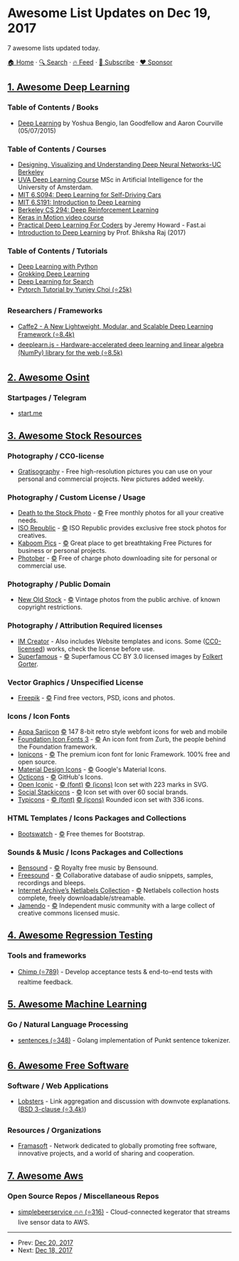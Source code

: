 # Awesome List Updates on Dec 19, 2017

7 awesome lists updated today.

[🏠 Home](/README.md) · [🔍 Search](https://www.trackawesomelist.com/search/) · [🔥 Feed](https://www.trackawesomelist.com/rss.xml) · [📮 Subscribe](https://trackawesomelist.us17.list-manage.com/subscribe?u=d2f0117aa829c83a63ec63c2f&id=36a103854c) · [❤️  Sponsor](https://github.com/sponsors/theowenyoung)



## [1. Awesome Deep Learning](/content/ChristosChristofidis/awesome-deep-learning/README.md)

### Table of Contents / Books

*   [Deep Learning](http://www.deeplearningbook.org/) by Yoshua Bengio, Ian Goodfellow and Aaron Courville  (05/07/2015)

### Table of Contents / Courses

*   [Designing, Visualizing and Understanding Deep Neural Networks-UC Berkeley](https://www.youtube.com/playlist?list=PLkFD6_40KJIxopmdJF_CLNqG3QuDFHQUm)
*   [UVA Deep Learning Course](http://uvadlc.github.io) MSc in Artificial Intelligence for the University of Amsterdam.
*   [MIT 6.S094: Deep Learning for Self-Driving Cars](http://selfdrivingcars.mit.edu/)
*   [MIT 6.S191: Introduction to Deep Learning](http://introtodeeplearning.com/)
*   [Berkeley CS 294: Deep Reinforcement Learning](http://rll.berkeley.edu/deeprlcourse/)
*   [Keras in Motion video course](https://www.manning.com/livevideo/keras-in-motion)
*   [Practical Deep Learning For Coders](http://course.fast.ai/) by Jeremy Howard - Fast.ai
*   [Introduction to Deep Learning](http://deeplearning.cs.cmu.edu/) by Prof. Bhiksha Raj (2017)

### Table of Contents / Tutorials

*   [Deep Learning with Python](https://www.manning.com/books/deep-learning-with-python)
*   [Grokking Deep Learning](https://www.manning.com/books/grokking-deep-learning)
*   [Deep Learning for Search](https://www.manning.com/books/deep-learning-for-search)
*   [Pytorch Tutorial by Yunjey Choi (⭐25k)](https://github.com/yunjey/pytorch-tutorial)

### Researchers / Frameworks

*   [Caffe2 - A New Lightweight, Modular, and Scalable Deep Learning Framework (⭐8.4k)](https://github.com/caffe2/caffe2)
*   [deeplearn.js - Hardware-accelerated deep learning and linear algebra (NumPy) library for the web (⭐8.5k)](https://github.com/PAIR-code/deeplearnjs)

## [2. Awesome Osint](/content/jivoi/awesome-osint/README.md)

### Startpages / Telegram

*   [start.me](https://www.start.me)

## [3. Awesome Stock Resources](/content/neutraltone/awesome-stock-resources/README.md)

### Photography / CC0-license

*   [Gratisography](https://gratisography.com/) - Free high-resolution pictures you can use on your personal and commercial projects. New pictures added weekly.

### Photography / Custom License / Usage

*   [Death to the Stock Photo](http://join.deathtothestockphoto.com/) - [:copyright:](http://www.mediafire.com/file/2ifplcw682487nz/Death+to+the+Stock+Photo+-+Photograph+End+User+License+%281-2014%29+%281%29.pdf) Free monthly photos for all your creative needs.
*   [ISO Republic](https://isorepublic.com/) - [:copyright:](https://isorepublic.com/terms/) ISO Republic provides exclusive free stock photos for creatives.
*   [Kaboom Pics](https://kaboompics.com/) - [:copyright:](https://kaboompics.com/page/license-and-faq) Great place to get breathtaking Free Pictures for business or personal projects.
*   [Photober](https://www.photober.com/) - [:copyright:](https://www.photober.com/terms/) Free of charge photo downloading site for personal or commercial use.

### Photography / Public Domain

*   [New Old Stock](https://nos.twnsnd.co/) - [:copyright:](https://nos.twnsnd.co/rights-and-usage) Vintage photos from the public archive. of known copyright restrictions.

### Photography / Attribution Required licenses

*   [IM Creator](http://imcreator.com/free) - Also includes Website templates and icons. Some ([CC0-licensed](https://creativecommons.org/publicdomain/zero/1.0/)) works, check the license before use.
*   [Superfamous](https://superfamous.com/Images) - [:copyright:](https://creativecommons.org/licenses/by/3.0/) Superfamous CC BY 3.0 licensed images by [Folkert Gorter](https://twitter.com/folkertgorter).

### Vector Graphics / Unspecified License

*   [Freepik](https://www.freepik.com/) - [:copyright:](https://www.freepik.com/terms_of_use) Find free vectors, PSD, icons and photos.

### Icons / Icon Fonts

*   [Appa Sariicon](http://code.sariina.com/appa-sariicon/) [:copyright:](http://scripts.sil.org/cms/scripts/page.php?site_id=nrsi\&id=OFL&_sc=1) 147 8-bit retro style webfont icons for web and mobile
*   [Foundation Icon Fonts 3](https://zurb.com/playground/foundation-icon-fonts-3) - [:copyright:](https://choosealicense.com/licenses/mit/) An icon font from Zurb, the people behind the Foundation framework.
*   [Ionicons](http://ionicons.com/) - [:copyright:](https://choosealicense.com/licenses/mit/) The premium icon font for Ionic Framework. 100% free and open source.
*   [Material Design Icons](https://material.io/icons/) - [:copyright:](https://creativecommons.org/licenses/by/4.0/) Google's Material Icons.
*   [Octicons](https://octicons.github.com/) - [:copyright:](https://choosealicense.com/licenses/mit/) GitHub's Icons.
*   [Open Iconic](https://useiconic.com/open) - [:copyright: (font)](http://scripts.sil.org/cms/scripts/page.php?item_id=OFL_web&_sc=1) [:copyright: (icons)](https://creativecommons.org/licenses/by-sa/3.0/) Icon set with 223 marks in SVG.
*   [Social Stackicons](http://stackicons.com/) - [:copyright:](https://choosealicense.com/licenses/mit/) Icon set with over 60 social brands.
*   [Typicons](http://s-ings.com/typicons/) - [:copyright: (font)](http://scripts.sil.org/cms/scripts/page.php?item_id=OFL_web&_sc=1) [:copyright: (icons)](https://creativecommons.org/licenses/by-sa/3.0/) Rounded icon set with 336 icons.

### HTML Templates / Icons Packages and Collections

*   [Bootswatch](https://bootswatch.com/) - [:copyright:](https://raw.githubusercontent.com/thomaspark/bootswatch/master/LICENSE) Free themes for Bootstrap.

### Sounds & Music / Icons Packages and Collections

*   [Bensound](https://www.bensound.com) - [:copyright:](https://www.bensound.com/licensing) Royalty free music by Bensound.
*   [Freesound](https://freesound.org/) - [:copyright:](https://freesound.org/help/about/) Collaborative database of audio snippets, samples, recordings and bleeps.
*   [Internet Archive’s Netlabels Collection](https://archive.org/details/netlabels) - [:copyright:](https://creativecommons.org/) Netlabels collection hosts complete, freely downloadable/streamable.
*   [Jamendo](https://www.jamendo.com/start) - [:copyright:](https://creativecommons.org/) Independent music community with a large collect of creative commons licensed music.

## [4. Awesome Regression Testing](/content/mojoaxel/awesome-regression-testing/README.md)

### Tools and frameworks

*   [Chimp (⭐789)](https://github.com/xolvio/chimp) - Develop acceptance tests & end-to-end tests with realtime feedback.

## [5. Awesome Machine Learning](/content/josephmisiti/awesome-machine-learning/README.md)

### Go / Natural Language Processing

*   [sentences (⭐348)](https://github.com/neurosnap/sentences) - Golang implementation of Punkt sentence tokenizer.

## [6. Awesome Free Software](/content/johnjago/awesome-free-software/README.md)

### Software / Web Applications

*   [Lobsters](https://lobste.rs/) - Link aggregation and discussion with downvote explanations. ([BSD 3-clause (⭐3.4k)](https://github.com/lobsters/lobsters/blob/master/LICENSE))

### Resources / Organizations

*   [Framasoft](https://framasoft.org/) - Network dedicated to globally promoting free software, innovative projects, and a world of sharing and cooperation.

## [7. Awesome Aws](/content/donnemartin/awesome-aws/README.md)

### Open Source Repos / Miscellaneous Repos

*   [simplebeerservice :fire::fire: (⭐316)](https://github.com/awslabs/simplebeerservice) - Cloud-connected kegerator that streams live sensor data to AWS.

---

- Prev: [Dec 20, 2017](/content/2017/12/20/README.md)
- Next: [Dec 18, 2017](/content/2017/12/18/README.md)